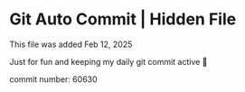 # Git Auto Commit | Hidden File

This file was added Feb 12, 2025

Just for fun and keeping my daily git commit active 🤪

commit number: 60630
